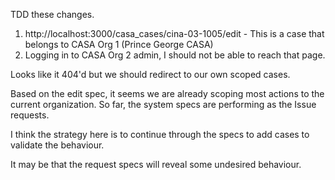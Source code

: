 TDD these changes.

1) http://localhost:3000/casa_cases/cina-03-1005/edit - This is a case that belongs to CASA Org 1 (Prince George CASA)
2) Logging in to CASA Org 2 admin, I should not be able to reach that page.

Looks like it 404'd but we should redirect to our own scoped cases.

Based on the edit spec, it seems we are already scoping most actions to the current organization. So far, the system specs are performing as the Issue requests.

I think the strategy here is to continue through the specs to add cases to validate the behaviour.

It may be that the request specs will reveal some undesired behaviour.